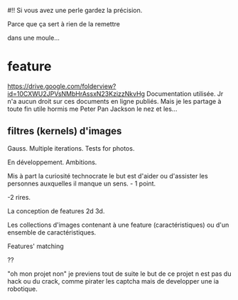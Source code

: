 #!! Si vous avez une perle gardez la précision.

Parce que ça sert à rien de la remettre 

dans une moule...

# feature

https://drive.google.com/folderview?id=10CXWU2JPVsNMbHrAssxN23KzizzNkvHg
Documentation utilisée. Jr n'a aucun droit sur
ces documents en ligne publiés. Mais je les partage
à toute fin utile hormis me Peter Pan Jackson
le nez et les...

## filtres (kernels) d'images
Gauss. Multiple iterations. Tests for photos.



En développement. Ambitions.

Mis à part la curiosité technocrate le but est 
d'aider ou d'assister les personnes auxquelles
il manque un sens. - 1 point.

-2 rires.

La conception de features 2d 3d.

Les collections d'images contenant à une
feature (caractéristiques) ou d'un ensemble
de caractéristiques.

Features' matching


??

"oh mon projet non"
je previens tout de suite le but de ce
projet n est pas du hack ou du crack, comme
pirater les captcha mais de developper une ia 
robotique.
